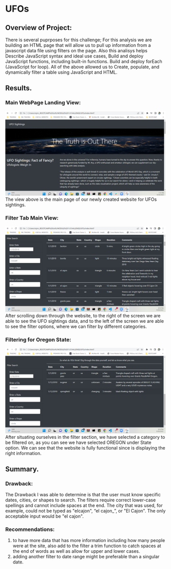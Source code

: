 # UFOs

## Overview of Project:

There is several puprposes for this challenge; For this analysis we are building an HTML page that will allow us to pull up information from a javascript data file using filters on the page. Also this analisys helps Describe JavaScript syntax and ideal use cases, Build and deploy JavaScript functions, including built-in functions. Build and deploy forEach (JavaScript for loop). 
All of the above allowed us to Create, populate, and dynamically filter a table using JavaScript and HTML.

## Results.


### Main WebPage Landing View:
![alt text](https://github.com/salvamike/UFOs/blob/main/static/images/mainpage.png)
The view above is the main page of our newly created website for UFOs sightings.

### Filter Tab Main View:
![alt text](https://github.com/salvamike/UFOs/blob/main/static/images/filtertabview2.png)
After scrolling down through the website, to the right of the screen we are able to see the UFO sightings data, and to the left of the screen we are able to see the filter options, where we can filter by different categories.

### Filtering for Oregon State:
![alt text](https://github.com/salvamike/UFOs/blob/main/static/images/filtertaborview2.png)
After situating ourselves in the filter section, we have selected a category to be filtered on, as you can see we have selected OREGON under State option.
We can see that the website is fully functional since is displaying the right information.

## Summary.


### Drawback:

The Drawback I was able to determine is that the user must know specific dates, cities, or shapes to search. The filters require correct lower-case spellings and cannot include spaces at the end. The city that was used, for example, could not be typed as "elcajon", “el cajon_”, or "El Cajon". The only acceptable input would be "el cajon".

### Recommendations:

1. to have more data that has more information including how many people were at the site, also add to the filter a trim function to catch spaces at the end of words as well as allow for upper and lower cases.
2. adding another filter to date range might be preferable than a singular date.
